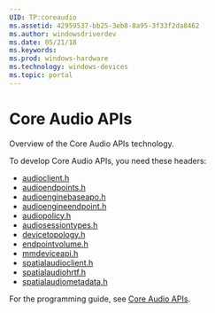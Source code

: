 ```yaml
---
UID: TP:coreaudio
ms.assetid: 42959537-bb25-3eb8-8a95-3f33f2da8462
ms.author: windowsdriverdev
ms.date: 05/21/18
ms.keywords: 
ms.prod: windows-hardware
ms.technology: windows-devices
ms.topic: portal
---
```


# Core Audio APIs



Overview of the Core Audio APIs technology.

To develop Core Audio APIs, you need these headers:

 * [audioclient.h](..\audioclient\index.md)
 * [audioendpoints.h](..\audioendpoints\index.md)
 * [audioenginebaseapo.h](..\audioenginebaseapo\index.md)
 * [audioengineendpoint.h](..\audioengineendpoint\index.md)
 * [audiopolicy.h](..\audiopolicy\index.md)
 * [audiosessiontypes.h](..\audiosessiontypes\index.md)
 * [devicetopology.h](..\devicetopology\index.md)
 * [endpointvolume.h](..\endpointvolume\index.md)
 * [mmdeviceapi.h](..\mmdeviceapi\index.md)
 * [spatialaudioclient.h](..\spatialaudioclient\index.md)
 * [spatialaudiohrtf.h](..\spatialaudiohrtf\index.md)
 * [spatialaudiometadata.h](..\spatialaudiometadata\index.md)

For the programming guide, see [Core Audio APIs](https://review.docs.microsoft.com/en-us/win32-test/coreaudio).
